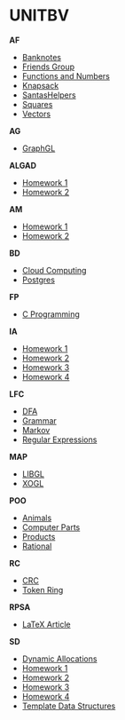 # UNITBV

**AF**  
* [Banknotes](/AF/Banknotes/README.md)   
* [Friends Group](/AF/Friends%20Group/README.md)   
* [Functions and Numbers](/AF/Functions%20and%20Numbers/README.md)    
* [Knapsack](/AF/Knapsack/README.md)  
* [SantasHelpers](/AF/SantasHelpers/README.md)  
* [Squares](/AF/Squares/README.md)  
* [Vectors](/AF/Vectors/README.md)

**AG**  
* [GraphGL](/AG/GraphGL/README.md)  

**ALGAD**  
* [Homework 1](/ALGAD/Homework%201/ALGAD_hm1.pdf)   
* [Homework 2](/ALGAD/Homework%202/ALGAD_hm2.pdf)  

**AM**  
* [Homework 1](/AM/Homework%201/AM_hm1.pdf)  
* [Homework 2](/AM/Homework%202/AM_hm2.pdf)  

**BD**  
* [Cloud Computing](/BD/Cloud%20Computing/BD_hm1.pdf)  
* [Postgres](/BD/Postgres/DB_hm2.pdf)  

**FP**  
  * [C Programming](/FP/README.md)  

**IA**  
  * [Homework 1](/IA/Homework%201/IA_hm1.ipynb)  
  * [Homework 2](/IA/Homework%202/IA_hm2.ipynb)  
  * [Homework 3](/IA/Homework%203/IA_hm3.ipynb)   
  * [Homework 4](/IA/Homework%204/IA_hm4.ipynb)  

**LFC**  
* [DFA](/LFC/DFA/README.md)    
* [Grammar](/LFC/Grammar/README.md)  
* [Markov](/LFC/Markov/README.md)  
* [Regular Expressions](/LFC/Regular%20Expressions/README.md)  

**MAP**  
* [LIBGL](/MAP/LIBGL/README.md)  
* [XOGL](/MAP/XOGL/README.md)  

**POO**  
* [Animals](/POO/Animals/README.md)  
* [Computer Parts](/POO/Computer%20Parts/README.md)   
* [Products](/POO/Products/README.md)  
* [Rational](/POO/Rational/README.md)  

**RC**  
* [CRC](/RC/CRC/README.md)    
* [Token Ring](/RC/Token%20Ring/README.md)  

**RPSA**  
* [LaTeX Article](/RPSA/LaTeX%20Article/RPSA_LaTeX.pdf)  

**SD**  
* [Dynamic Allocations](/SD/Dynamic%20Allocations/README.md)  
* [Homework 1](/SD/Homework%201/README.md)  
* [Homework 2](/SD/Homework%202/README.md)  
* [Homework 3](/SD/Homework%203/README.md)  
* [Homework 4](/SD/Homework%204/README.md)   
* [Template Data Structures](/SD/Template%20Data%20Structures/README.md)  

 
